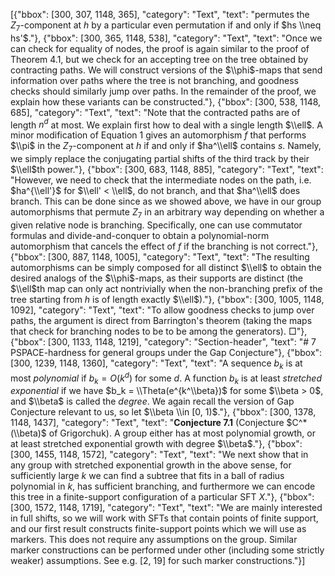 [{"bbox": [300, 307, 1148, 365], "category": "Text", "text": "permutes the $Z_7$-component at $h$ by a particular even permutation if and only if $hs \\neq hs'$."}, {"bbox": [300, 365, 1148, 538], "category": "Text", "text": "Once we can check for equality of nodes, the proof is again similar to the proof of Theorem 4.1, but we check for an accepting tree on the tree obtained by contracting paths. We will construct versions of the $\\phi$-maps that send information over paths where the tree is not branching, and goodness checks should similarly jump over paths. In the remainder of the proof, we explain how these variants can be constructed."}, {"bbox": [300, 538, 1148, 685], "category": "Text", "text": "Note that the contracted paths are of length $n^d$ at most. We explain first how to deal with a single length $\\ell$. A minor modification of Equation 1 gives an automorphism $f$ that performs $\\pi$ in the $Z_7$-component at $h$ if and only if $ha^\\ell$ contains $s$. Namely, we simply replace the conjugating partial shifts of the third track by their $\\ell$th power."}, {"bbox": [300, 683, 1148, 885], "category": "Text", "text": "However, we need to check that the intermediate nodes on the path, i.e. $ha^{\\ell'}$ for $\\ell' < \\ell$, do not branch, and that $ha^\\ell$ does branch. This can be done since as we showed above, we have in our group automorphisms that permute $Z_7$ in an arbitrary way depending on whether a given relative node is branching. Specifically, one can use commutator formulas and divide-and-conquer to obtain a polynomial-norm automorphism that cancels the effect of $f$ if the branching is not correct."}, {"bbox": [300, 887, 1148, 1005], "category": "Text", "text": "The resulting automorphisms can be simply composed for all distinct $\\ell$ to obtain the desired analogs of the $\\phi$-maps, as their supports are distinct (the $\\ell$th map can only act nontrivially when the non-branching prefix of the tree starting from $h$ is of length exactly $\\ell$)."}, {"bbox": [300, 1005, 1148, 1092], "category": "Text", "text": "To allow goodness checks to jump over paths, the argument is direct from Barrington's theorem (taking the maps that check for branching nodes to be to be among the generators). □"}, {"bbox": [300, 1133, 1148, 1219], "category": "Section-header", "text": "# 7 PSPACE-hardness for general groups under the Gap Conjecture"}, {"bbox": [300, 1239, 1148, 1360], "category": "Text", "text": "A sequence $b_k$ is at most *polynomial* if $b_k = O(k^d)$ for some $d$. A function $b_k$ is at least *stretched exponential* if we have $b_k = \\Theta(e^{k^\\beta})$ for some $\\beta > 0$, and $\\beta$ is called the *degree*. We again recall the version of Gap Conjecture relevant to us, so let $\\beta \\in [0, 1)$."}, {"bbox": [300, 1378, 1148, 1437], "category": "Text", "text": "**Conjecture 7.1** (Conjecture $C^*(\\beta)$ of Grigorchuk). A group either has at most polynomial growth, or at least stretched exponential growth with degree $\\beta$."}, {"bbox": [300, 1455, 1148, 1572], "category": "Text", "text": "We next show that in any group with stretched exponential growth in the above sense, for sufficiently large $k$ we can find a subtree that fits in a ball of radius polynomial in $k$, has sufficient branching, and furthermore we can encode this tree in a finite-support configuration of a particular SFT $X$."}, {"bbox": [300, 1572, 1148, 1719], "category": "Text", "text": "We are mainly interested in full shifts, so we will work with SFTs that contain points of finite support, and our first result constructs finite-support points which we will use as markers. This does not require any assumptions on the group. Similar marker constructions can be performed under other (including some strictly weaker) assumptions. See e.g. [2, 19] for such marker constructions."}]
